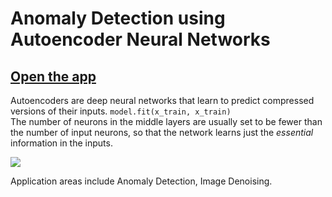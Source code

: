# Anomaly Detection using Autoencoder Neural Networks

## [Open the app](https://autoencoder-anomaly-detection.herokuapp.com/)

Autoencoders are deep neural networks that learn to predict compressed versions of their inputs. ``` model.fit(x_train, x_train) ```  
The number of neurons in the middle layers are usually set to be fewer than the number of input neurons, so that the network learns just the *essential* information in the inputs.  

![](https://www.pyimagesearch.com/wp-content/uploads/2020/02/keras_autoencoders_applications.png)

Application areas include Anomaly Detection, Image Denoising.
